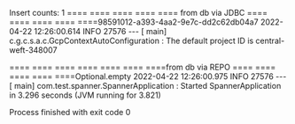 Insert counts: 1
 ==== ==== ==== ==== ==== from db via JDBC  ==== ==== ==== ==== ====98591012-a393-4aa2-9e7c-dd2c62db04a7
2022-04-22 12:26:00.614  INFO 27576 --- [           main] c.g.c.s.a.c.GcpContextAutoConfiguration  : The default project ID is central-weft-348007

 ==== ==== ==== ==== ==== ==== ====from db via REPO  ==== ==== ==== ==== ====Optional.empty
2022-04-22 12:26:00.975  INFO 27576 --- [           main] com.test.spanner.SpannerApplication      : Started SpannerApplication in 3.296 seconds (JVM running for 3.821)

Process finished with exit code 0
